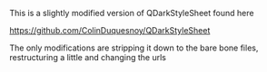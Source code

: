 This is a slightly modified version of QDarkStyleSheet found here

https://github.com/ColinDuquesnoy/QDarkStyleSheet

The only modifications are stripping it down to the bare bone files, restructuring a little and changing the urls